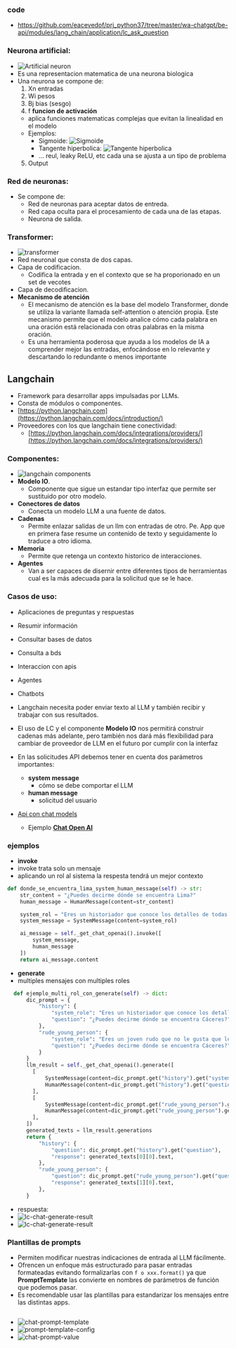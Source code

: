 ### code
- https://github.com/eacevedof/prj_python37/tree/master/wa-chatgpt/be-api/modules/lang_chain/application/lc_ask_question

### Neurona artificial:
- ![Artificial neuron](./images/artificial-neuron.png)
- Es una representacion matematica de una neurona biologica
- Una neurona se compone de:
  1. Xn entradas
  2. Wi pesos 
  3. Bj bias (sesgo)
  4. f **funcion de activación**
    - aplica funciones matematicas complejas que evitan la linealidad en el modelo
    - Ejemplos:
      - Sigmoide: ![Sigmoide](./images/fn-sigmoid.png)
      - Tangente hiperbolica:  ![Tangente hiperbolica](./images/fn-hyperbolic-tangent.png)
      - ... reul, leaky ReLU, etc cada una se ajusta a un tipo de problema
  5. Output

### Red de neuronas:
- Se compone de:
  - Red de neuronas para aceptar datos de entreda.
  - Red capa oculta para el procesamiento de cada una de las etapas.
  - Neurona de salida.

### Transformer:
- ![transformer](./images/transformer.png)
- Red neuronal que consta de dos capas.
- Capa de codificacion.
  - Codifica la entrada y en el contexto que se ha proporionado en un set de vecotes 
- Capa de decodificacion.
- **Mecanismo de atención**
  - El mecanismo de atención es la base del modelo Transformer, donde se utiliza la variante llamada self-attention o atención propia. Este mecanismo permite que el modelo analice cómo cada palabra en una oración está relacionada con otras palabras en la misma oración.
  - Es una herramienta poderosa que ayuda a los modelos de IA a comprender mejor las entradas, enfocándose en lo relevante y descartando lo redundante o menos importante

## Langchain
- Framework para desarrollar apps impulsadas por LLMs.
- Consta de módulos o componentes.
- [https://python.langchain.com](https://python.langchain.com/docs/introduction/)
- Proveedores con los que langchain tiene conectividad:
  - [https://python.langchain.com/docs/integrations/providers/](https://python.langchain.com/docs/integrations/providers/)

### Componentes:
- ![langchain components](./images/langchain-components.png)
- **Modelo IO**. 
  - Componente que sigue un estandar tipo interfaz que permite ser sustituido por otro modelo. 
- **Conectores de datos**
  - Conecta un modelo LLM a una fuente de datos. 
- **Cadenas**
  - Permite enlazar salidas de un llm con entradas de otro. Pe. App que en primera fase resume un contenido de texto y seguidamente lo
  traduce a otro idioma.
- **Memoria** 
  - Permite que retenga un contexto historico de interacciones. 
- **Agentes**
  - Van a ser capaces de disernir entre diferentes tipos de herramientas cual es la más adecuada para la solicitud que se le hace.

### Casos de uso:
- Aplicaciones de preguntas y respuestas
- Resumir información
- Consultar bases de datos
- Consulta a bds
- Interaccion con apis
- Agentes
- Chatbots

- Langchain necesita poder enviar texto al LLM y también recibir y trabajar con sus resultados.
- El uso de LC y el componente **Modelo IO** nos permitirá construir cadenas más adelante, pero también nos 
dará más flexibilidad para cambiar de proveedor de LLM en el futuro por cumplir con la interfaz
- En las solicitudes API debemos tener en cuenta dos parámetros importantes:
  - **system message**
    - cómo se debe comportar el LLM 
  - **human message**
    - solicitud del usuario 
- [Api con chat models](https://python.langchain.com/docs/integrations/chat/)
  - Ejemplo [**Chat Open AI**](https://python.langchain.com/api_reference/openai/chat_models/langchain_openai.chat_models.base.ChatOpenAI.html)

### ejemplos 
- **invoke**
- invoke trata solo un mensaje
- aplicando un rol al sistema la respesta tendrá un mejor contexto
```python
def donde_se_encuentra_lima_system_human_message(self) -> str:
    str_content = "¿Puedes decirme dónde se encuentra Lima?"
    human_message = HumanMessage(content=str_content)

    system_rol = "Eres un historiador que conoce los detalles de todas las ciudades del mundo"
    system_message = SystemMessage(content=system_rol)

    ai_message = self._get_chat_openai().invoke([
        system_message,
        human_message
    ])
    return ai_message.content
```
- **generate**
- multiples mensajes con multiples roles
```python
  def ejemplo_multi_rol_con_generate(self) -> dict:
      dic_prompt = {
          "history": {
              "system_role": "Eres un historiador que conoce los detalles de todas las ciudades del mundo",
              "question": "¿Puedes decirme dónde se encuentra Cáceres?",
          },
          "rude_young_person": {
              "system_role": "Eres un joven rudo que no le gusta que le pregunten, solo quiere estar de fiesta",
              "question": "¿Puedes decirme dónde se encuentra Cáceres?",
          }
      }
      llm_result = self._get_chat_openai().generate([
        [
            SystemMessage(content=dic_prompt.get("history").get("system_role")),
            HumanMessage(content=dic_prompt.get("history").get("question"))
        ],
        [
            SystemMessage(content=dic_prompt.get("rude_young_person").get("system_role")),
            HumanMessage(content=dic_prompt.get("rude_young_person").get("question"))
        ],
      ])
      generated_texts = llm_result.generations
      return {
          "history": {
              "question": dic_prompt.get("history").get("question"),
              "response": generated_texts[0][0].text,
          },
          "rude_young_person": {
              "question": dic_prompt.get("rude_young_person").get("question"),
              "response": generated_texts[1][0].text,
          },
      }
```
- respuesta:
- ![lc-chat-generate-result](./images/lc-chat-generate-result.png)
- ![lc-chat-generate-result](./images/postman-lc-chat-generate-result.png)

### Plantillas de prompts
- Permiten modificar nuestras indicaciones de entrada al LLM fácilmente.
- Ofrencen un enfoque más estructurado para pasar entradas formateadas evitando formalizarlas con `f o xxx.format()`
ya que **PromptTemplate** las convierte en nombres de parámetros de función que podemos pasar.
- Es recomendable usar las plantillas para estandarizar los mensajes entre las distintas apps.
```python
```
- ![chat-prompt-template](./images/chat-prompt-template.png)
- ![prompt-template-config](./images/prompt-template-config.png)
- ![chat-prompt-value](./images/chat-prompt-value.png)